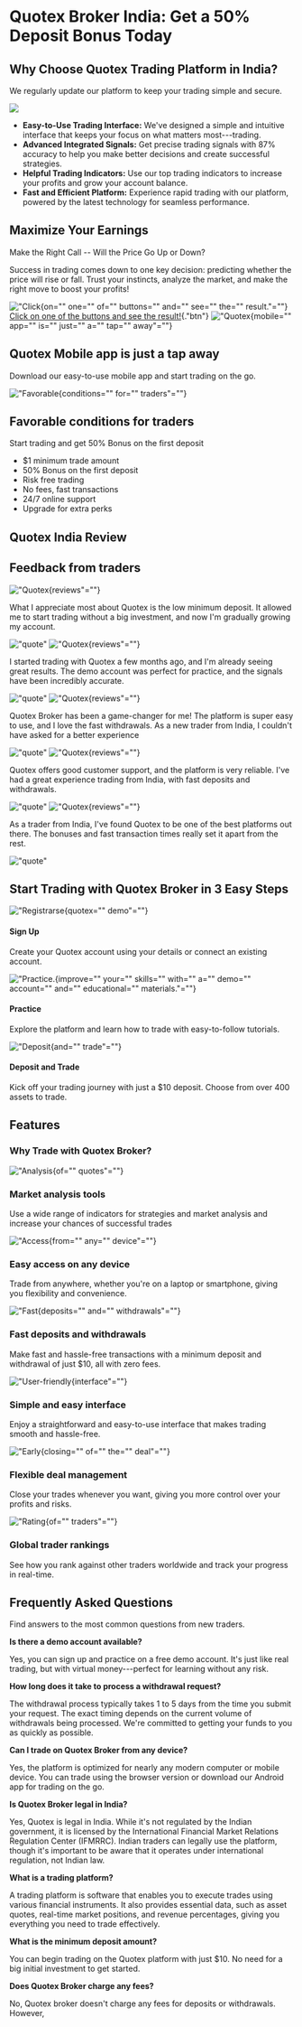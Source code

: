 # Quotex Broker India: Get a 50% Deposit Bonus Today

## Why Choose Quotex Trading Platform in India?

We regularly update our platform to keep your trading simple and secure.

[![](https://static.quotex.io/files/5_en/300_250.jpg)](https://traff.sbs/brokerqxsignupf)

-   **Easy-to-Use Trading Interface:** We've designed a simple and
    intuitive interface that keeps your focus on what matters
    most---trading.
-   **Advanced Integrated Signals:** Get precise trading signals with
    87% accuracy to help you make better decisions and create successful
    strategies.
-   **Helpful Trading Indicators:** Use our top trading indicators to
    increase your profits and grow your account balance.
-   **Fast and Efficient Platform:** Experience rapid trading with our
    platform, powered by the latest technology for seamless performance.

## Maximize Your Earnings

Make the Right Call -- Will the Price Go Up or Down?

Success in trading comes down to one key decision: predicting whether
the price will rise or fall. Trust your instincts, analyze the market,
and make the right move to boost your profits!

!["Click](\%22click-on-one-of-the-buttons-and-see-the-result.png\%22){on=""
one="" of="" buttons="" and="" see="" the="" result."=""} [Click on
one of the buttons and see the
result!](\%22https://traff.sbs/quotexonelink\%22){."btn"}
!["Quotex](\%22quotex-download.png\%22){mobile="" app="" is=""
just="" a="" tap="" away"=""}

## Quotex Mobile app is just a tap away

Download our easy-to-use mobile app and start trading on the go.

!["Favorable](\%22favor-con-traders.png\%22){conditions="" for=""
traders"=""}

## Favorable conditions for traders

Start trading and get 50% Bonus on the first deposit

-   \$1 minimum trade amount
-   50% Bonus on the first deposit
-   Risk free trading
-   No fees, fast transactions
-   24/7 online support
-   Upgrade for extra perks

## Quotex India Review

## Feedback from traders

!["Quotex](\%22quotex-reviews.png\%22){reviews"=""}

What I appreciate most about Quotex is the low minimum deposit. It
allowed me to start trading without a big investment, and now I'm
gradually growing my account.

!["quote"](\%22quote.png\%22)
!["Quotex](\%22quotex-reviews.png\%22){reviews"=""}

I started trading with Quotex a few months ago, and I'm already seeing
great results. The demo account was perfect for practice, and the
signals have been incredibly accurate.

!["quote"](\%22quote.png\%22)
!["Quotex](\%22quotex-reviews.png\%22){reviews"=""}

Quotex Broker has been a game-changer for me! The platform is super easy
to use, and I love the fast withdrawals. As a new trader from India, I
couldn't have asked for a better experience

!["quote"](\%22quote.png\%22)
!["Quotex](\%22quotex-reviews.png\%22){reviews"=""}

Quotex offers good customer support, and the platform is very reliable.
I've had a great experience trading from India, with fast deposits and
withdrawals.

!["quote"](\%22quote.png\%22)
!["Quotex](\%22quotex-reviews.png\%22){reviews"=""}

As a trader from India, I've found Quotex to be one of the best
platforms out there. The bonuses and fast transaction times really set
it apart from the rest.

!["quote"](\%22quote.png\%22)

## Start Trading with Quotex Broker in 3 Easy Steps

!["Registrarse](\%22registrarse-quotex-demo.png\%22){quotex=""
demo"=""}

#### Sign Up

Create your Quotex account using your details or connect an existing
account.

!["Practice.](\%22practice.-improve-your-skills-with-a-demo-account-and-educational-materials..png\%22){improve=""
your="" skills="" with="" a="" demo="" account="" and="" educational=""
materials."=""}

#### Practice

Explore the platform and learn how to trade with easy-to-follow
tutorials.

!["Deposit](\%22deposit-and-trade.png\%22){and="" trade"=""}

#### Deposit and Trade

Kick off your trading journey with just a \$10 deposit. Choose from over
400 assets to trade.

## Features

### Why Trade with Quotex Broker?

!["Analysis](\%22analysis-of-quotes.png\%22){of="" quotes"=""}

### Market analysis tools

Use a wide range of indicators for strategies and market analysis and
increase your chances of successful trades

!["Access](\%22access-from-any-device.png\%22){from="" any=""
device"=""}

### Easy access on any device

Trade from anywhere, whether you\'re on a laptop or smartphone, giving
you flexibility and convenience.

!["Fast](\%22fast-deposits-and-withdrawals.png\%22){deposits=""
and="" withdrawals"=""}

### Fast deposits and withdrawals

Make fast and hassle-free transactions with a minimum deposit and
withdrawal of just \$10, all with zero fees.

!["User-friendly](\%22user-friendly-interface.png\%22){interface"=""}

### Simple and easy interface

Enjoy a straightforward and easy-to-use interface that makes trading
smooth and hassle-free.

!["Early](\%22early-closing-of-the-deal.png\%22){closing="" of=""
the="" deal"=""}

### Flexible deal management

Close your trades whenever you want, giving you more control over your
profits and risks.

!["Rating](\%22rating-of-traders.png\%22){of="" traders"=""}

### Global trader rankings

See how you rank against other traders worldwide and track your progress
in real-time.

## Frequently Asked Questions

Find answers to the most common questions from new traders.

**Is there a demo account available?**

Yes, you can sign up and practice on a free demo account. It's just like
real trading, but with virtual money---perfect for learning without any
risk.

**How long does it take to process a withdrawal request?**

The withdrawal process typically takes 1 to 5 days from the time you
submit your request. The exact timing depends on the current volume of
withdrawals being processed. We're committed to getting your funds to
you as quickly as possible.

**Can I trade on Quotex Broker from any device?**

Yes, the platform is optimized for nearly any modern computer or mobile
device. You can trade using the browser version or download our Android
app for trading on the go.

**Is Quotex Broker legal in India?**

Yes, Quotex is legal in India. While it's not regulated by the Indian
government, it is licensed by the International Financial Market
Relations Regulation Center (IFMRRC). Indian traders can legally use the
platform, though it\'s important to be aware that it operates under
international regulation, not Indian law.

**What is a trading platform?**

A trading platform is software that enables you to execute trades using
various financial instruments. It also provides essential data, such as
asset quotes, real-time market positions, and revenue percentages,
giving you everything you need to trade effectively.

**What is the minimum deposit amount?**

You can begin trading on the Quotex platform with just \$10. No need for
a big initial investment to get started.

**Does Quotex Broker charge any fees?**

No, Quotex broker doesn't charge any fees for deposits or withdrawals.
However,

